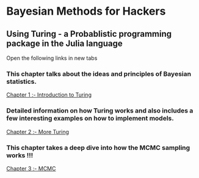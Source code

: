 # Bayesian Methods for Hackers
## Using Turing - a Probablistic programming package in the Julia language

Open the following links in new tabs


### This chapter talks about the ideas and principles of Bayesian statistics.
[Chapter 1 :- Introduction to Turing](https://abid8042.github.io/Bayesian-Methods-for-Hackers-in-Julia/Ch1_Introduction_Julia.html)

### Detailed information on how Turing works and also includes a few interesting examples on how to implement models.
[Chapter 2 :- More Turing](https://abid8042.github.io/Bayesian-Methods-for-Hackers-in-Julia/Ch_2_More_Turing.html)

### This chapter takes a deep dive into how the MCMC sampling works !!!
[Chapter 3 :- MCMC](https://abid8042.github.io/Bayesian-Methods-for-Hackers-in-Julia/Ch_3_MCMC.html)






